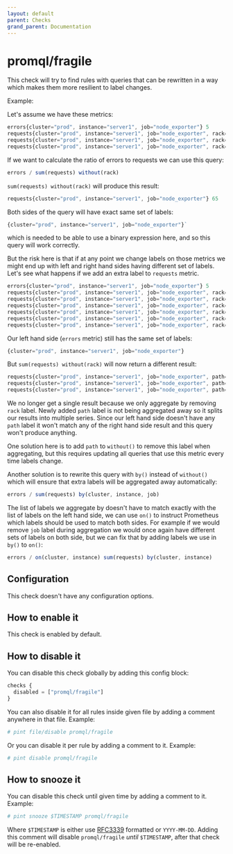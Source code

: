 ```yaml
---
layout: default
parent: Checks
grand_parent: Documentation
---
```


# promql/fragile

This check will try to find rules with queries that can be rewritten in a way
which makes them more resilient to label changes.

Example:

Let's assume we have these metrics:

```js
errors{cluster="prod", instance="server1", job="node_exporter"} 5
requests{cluster="prod", instance="server1", job="node_exporter", rack="a"} 10
requests{cluster="prod", instance="server1", job="node_exporter", rack="b"} 30
requests{cluster="prod", instance="server1", job="node_exporter", rack="c"} 25
```

If we want to calculate the ratio of errors to requests we can use this query:

```js
errors / sum(requests) without(rack)
```

`sum(requests) without(rack)` will produce this result:

```js
requests{cluster="prod", instance="server1", job="node_exporter"} 65
```

Both sides of the query will have exact same set of labels:

```js
{cluster="prod", instance="server1", job="node_exporter"}`
```

which is needed to be able to use a binary expression here, and so this query will
work correctly.

But the risk here is that if at any point we change labels on those metrics we might
end up with left and right hand sides having different set of labels.
Let's see what happens if we add an extra label to `requests` metric.

```js
errors{cluster="prod", instance="server1", job="node_exporter"} 5
requests{cluster="prod", instance="server1", job="node_exporter", rack="a", path="/"} 3
requests{cluster="prod", instance="server1", job="node_exporter", rack="a", path="/users"} 7
requests{cluster="prod", instance="server1", job="node_exporter", rack="b", path="/"} 10
requests{cluster="prod", instance="server1", job="node_exporter", rack="b", path="/login"} 1
requests{cluster="prod", instance="server1", job="node_exporter", rack="b", path="/users"} 19
requests{cluster="prod", instance="server1", job="node_exporter", rack="c", path="/"} 25
```

Our left hand side (`errors` metric) still has the same set of labels:

```js
{cluster="prod", instance="server1", job="node_exporter"}
```

But `sum(requests) without(rack)` will now return a different result:

```js
requests{cluster="prod", instance="server1", job="node_exporter", path="/"} 38
requests{cluster="prod", instance="server1", job="node_exporter", path="/users"} 26
requests{cluster="prod", instance="server1", job="node_exporter", path="/login"} 1
```

We no longer get a single result because we only aggregate by removing `rack` label.
Newly added `path` label is not being aggregated away so it splits our results into
multiple series. Since our left hand side doesn't have any `path` label it won't
match any of the right hand side result and this query won't produce anything.

One solution here is to add `path` to `without()` to remove this label when aggregating,
but this requires updating all queries that use this metric every time labels change.

Another solution is to rewrite this query with `by()` instead of `without()` which
will ensure that extra labels will be aggregated away automatically:

```js
errors / sum(requests) by(cluster, instance, job)
```

The list of labels we aggregate by doesn't have to match exactly with the list
of labels on the left hand side, we can use `on()` to instruct Prometheus
which labels should be used to match both sides.
For example if we would remove `job` label during aggregation we would once
again have different sets of labels on both side, but we can fix that
by adding labels we use in `by()` to `on()`:

```js
errors / on(cluster, instance) sum(requests) by(cluster, instance)
```

## Configuration

This check doesn't have any configuration options.

## How to enable it

This check is enabled by default.

## How to disable it

You can disable this check globally by adding this config block:

```js
checks {
  disabled = ["promql/fragile"]
}
```

You can also disable it for all rules inside given file by adding
a comment anywhere in that file. Example:

```yaml
# pint file/disable promql/fragile
```

Or you can disable it per rule by adding a comment to it. Example:

```yaml
# pint disable promql/fragile
```

## How to snooze it

You can disable this check until given time by adding a comment to it. Example:

```yaml
# pint snooze $TIMESTAMP promql/fragile
```

Where `$TIMESTAMP` is either use [RFC3339](https://www.rfc-editor.org/rfc/rfc3339)
formatted  or `YYYY-MM-DD`.
Adding this comment will disable `promql/fragile` *until* `$TIMESTAMP`, after that
check will be re-enabled.
